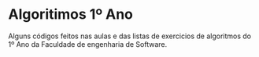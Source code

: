 # Algoritimos 1º Ano
Alguns códigos feitos nas aulas e das listas de exercicios de algoritmos do 1º Ano da Faculdade de engenharia de Software.
